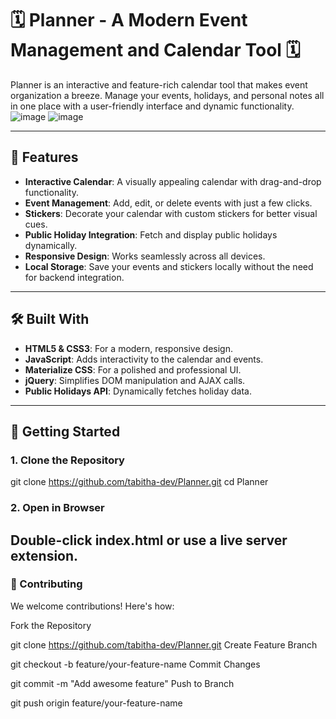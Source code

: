 # 🗓️ Planner - A Modern Event Management and Calendar Tool 🗓

Planner is an interactive and feature-rich calendar tool that makes event organization a breeze. Manage your events, holidays, and personal notes all in one place with a user-friendly interface and dynamic functionality.
![image](https://github.com/user-attachments/assets/25de5859-73f6-4bc7-a94b-ad154f866ba6)
![image](https://github.com/user-attachments/assets/f2ac1bbf-606d-423f-9d7d-079abfedb67e)

---

## 🌟 Features
- **Interactive Calendar**: A visually appealing calendar with drag-and-drop functionality.
- **Event Management**: Add, edit, or delete events with just a few clicks.
- **Stickers**: Decorate your calendar with custom stickers for better visual cues.
- **Public Holiday Integration**: Fetch and display public holidays dynamically.
- **Responsive Design**: Works seamlessly across all devices.
- **Local Storage**: Save your events and stickers locally without the need for backend integration.

---

## 🛠️ Built With
- **HTML5 & CSS3**: For a modern, responsive design.
- **JavaScript**: Adds interactivity to the calendar and events.
- **Materialize CSS**: For a polished and professional UI.
- **jQuery**: Simplifies DOM manipulation and AJAX calls.
- **Public Holidays API**: Dynamically fetches holiday data.

---

## 🚀 Getting Started

### 1. Clone the Repository
  
   git clone https://github.com/tabitha-dev/Planner.git
   cd Planner

### 2. Open in Browser
Double-click index.html or use a live server extension.
---
### 🤝 Contributing
We welcome contributions! Here's how:

Fork the Repository


git clone https://github.com/tabitha-dev/Planner.git
Create Feature Branch



git checkout -b feature/your-feature-name
Commit Changes


git commit -m "Add awesome feature"
Push to Branch


git push origin feature/your-feature-name

